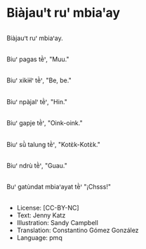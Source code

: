 # Biàjauꞌt ruꞌ mbiaꞌay

##
Biàjauꞌt ruꞌ mbiaꞌay.

##
Biuꞌ pagas tẽ̀ꞌ, "Muu."

##
Biuꞌ xikiɨlꞌ tẽ̀ꞌ, "Be, be."

##
Biuꞌ npàjalꞌ tẽ̀ꞌ, "Hin."

##
Biuꞌ gapje tẽ̀ꞌ, "Oink-oink."

##
Biuꞌ sũ̀ talung tẽ̀ꞌ, "Kotɛ̀k-Kotɛ̀k."

##
Biuꞌ ndrù tẽ̀ꞌ, "Guau."

##
Buꞌ gatùndat mbiaꞌayat tẽ̀ꞌ "¡Chsss!"

##
* License: [CC-BY-NC]
* Text: Jenny Katz
* Illustration: Sandy Campbell
* Translation: Constantino Gómez González
* Language: pmq
